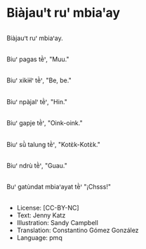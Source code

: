 # Biàjauꞌt ruꞌ mbiaꞌay

##
Biàjauꞌt ruꞌ mbiaꞌay.

##
Biuꞌ pagas tẽ̀ꞌ, "Muu."

##
Biuꞌ xikiɨlꞌ tẽ̀ꞌ, "Be, be."

##
Biuꞌ npàjalꞌ tẽ̀ꞌ, "Hin."

##
Biuꞌ gapje tẽ̀ꞌ, "Oink-oink."

##
Biuꞌ sũ̀ talung tẽ̀ꞌ, "Kotɛ̀k-Kotɛ̀k."

##
Biuꞌ ndrù tẽ̀ꞌ, "Guau."

##
Buꞌ gatùndat mbiaꞌayat tẽ̀ꞌ "¡Chsss!"

##
* License: [CC-BY-NC]
* Text: Jenny Katz
* Illustration: Sandy Campbell
* Translation: Constantino Gómez González
* Language: pmq
